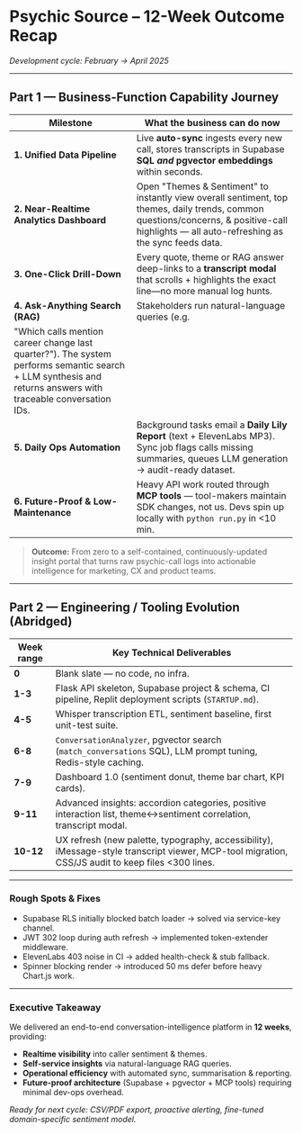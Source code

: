 # Psychic Source – 12-Week Outcome Recap

_Development cycle: February → April 2025_

---

## Part 1 — Business-Function Capability Journey

| Milestone | What the business can do now |
|-----------|------------------------------|
| **1. Unified Data Pipeline** | Live **auto-sync** ingests every new call, stores transcripts in Supabase **SQL _and_ pgvector embeddings** within seconds. |
| **2. Near-Realtime Analytics Dashboard** | Open "Themes & Sentiment" to instantly view overall sentiment, top themes, daily trends, common questions/concerns, & positive-call highlights — all auto-refreshing as the sync feeds data. |
| **3. One-Click Drill-Down** | Every quote, theme or RAG answer deep-links to a **transcript modal** that scrolls + highlights the exact line—no more manual log hunts. |
| **4. Ask-Anything Search (RAG)** | Stakeholders run natural-language queries (e.g.
  "Which calls mention career change last quarter?").  The system performs semantic search + LLM synthesis and returns answers with traceable conversation IDs. |
| **5. Daily Ops Automation** | Background tasks email a **Daily Lily Report** (text + ElevenLabs MP3).  Sync job flags calls missing summaries, queues LLM generation → audit-ready dataset. |
| **6. Future-Proof & Low-Maintenance** | Heavy API work routed through **MCP tools** — tool-makers maintain SDK changes, not us.  Devs spin up locally with `python run.py` in <10 min. |

> **Outcome:** From zero to a self-contained, continuously-updated insight portal that turns raw psychic-call logs into actionable intelligence for marketing, CX and product teams.

---

## Part 2 — Engineering / Tooling Evolution (Abridged)

| Week range | Key Technical Deliverables |
|------------|---------------------------|
| **0** | Blank slate — no code, no infra. |
| **1-3** | Flask API skeleton, Supabase project & schema, CI pipeline, Replit deployment scripts (`STARTUP.md`). |
| **4-5** | Whisper transcription ETL, sentiment baseline, first unit-test suite. |
| **6-8** | `ConversationAnalyzer`, pgvector search (`match_conversations` SQL), LLM prompt tuning, Redis-style caching. |
| **7-9** | Dashboard 1.0 (sentiment donut, theme bar chart, KPI cards). |
| **9-11** | Advanced insights: accordion categories, positive interaction list, theme↔sentiment correlation, transcript modal. |
| **10-12** | UX refresh (new palette, typography, accessibility), iMessage-style transcript viewer, MCP-tool migration, CSS/JS audit to keep files <300 lines. |

---

### Rough Spots & Fixes

* Supabase RLS initially blocked batch loader → solved via service-key channel.  
* JWT 302 loop during auth refresh → implemented token-extender middleware.  
* ElevenLabs 403 noise in CI → added health-check & stub fallback.  
* Spinner blocking render → introduced 50 ms defer before heavy Chart.js work.

---

### Executive Takeaway

We delivered an end-to-end conversation-intelligence platform in **12 weeks**, providing:

* **Realtime visibility** into caller sentiment & themes.
* **Self-service insights** via natural-language RAG queries.
* **Operational efficiency** with automated sync, summarisation & reporting.
* **Future-proof architecture** (Supabase + pgvector + MCP tools) requiring minimal dev-ops overhead.

_Ready for next cycle: CSV/PDF export, proactive alerting, fine-tuned domain-specific sentiment model._ 
